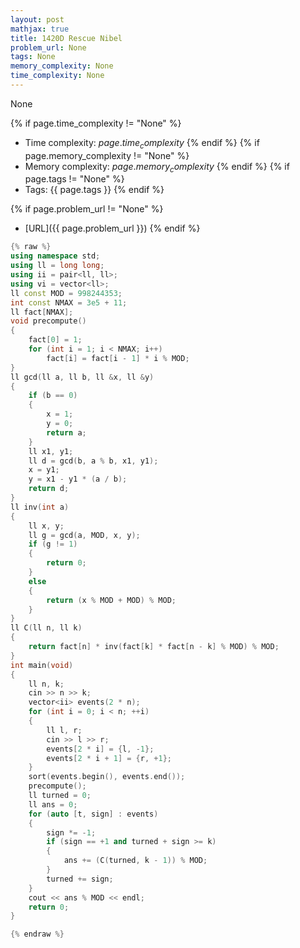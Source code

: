 ```yaml
---
layout: post
mathjax: true
title: 1420D Rescue Nibel
problem_url: None
tags: None
memory_complexity: None
time_complexity: None
---
```


None


{% if page.time_complexity != "None" %}
- Time complexity: ${{ page.time_complexity }}$
{% endif %}
{% if page.memory_complexity != "None" %}
- Memory complexity: ${{ page.memory_complexity }}$
{% endif %}
{% if page.tags != "None" %}
- Tags: {{ page.tags }}
{% endif %}

{% if page.problem_url != "None" %}
- [URL]({{ page.problem_url }})
{% endif %}

```cpp
{% raw %}
using namespace std;
using ll = long long;
using ii = pair<ll, ll>;
using vi = vector<ll>;
ll const MOD = 998244353;
int const NMAX = 3e5 + 11;
ll fact[NMAX];
void precompute()
{
    fact[0] = 1;
    for (int i = 1; i < NMAX; i++)
        fact[i] = fact[i - 1] * i % MOD;
}
ll gcd(ll a, ll b, ll &x, ll &y)
{
    if (b == 0)
    {
        x = 1;
        y = 0;
        return a;
    }
    ll x1, y1;
    ll d = gcd(b, a % b, x1, y1);
    x = y1;
    y = x1 - y1 * (a / b);
    return d;
}
ll inv(int a)
{
    ll x, y;
    ll g = gcd(a, MOD, x, y);
    if (g != 1)
    {
        return 0;
    }
    else
    {
        return (x % MOD + MOD) % MOD;
    }
}
ll C(ll n, ll k)
{
    return fact[n] * inv(fact[k] * fact[n - k] % MOD) % MOD;
}
int main(void)
{
    ll n, k;
    cin >> n >> k;
    vector<ii> events(2 * n);
    for (int i = 0; i < n; ++i)
    {
        ll l, r;
        cin >> l >> r;
        events[2 * i] = {l, -1};
        events[2 * i + 1] = {r, +1};
    }
    sort(events.begin(), events.end());
    precompute();
    ll turned = 0;
    ll ans = 0;
    for (auto [t, sign] : events)
    {
        sign *= -1;
        if (sign == +1 and turned + sign >= k)
        {
            ans += (C(turned, k - 1)) % MOD;
        }
        turned += sign;
    }
    cout << ans % MOD << endl;
    return 0;
}

{% endraw %}
```